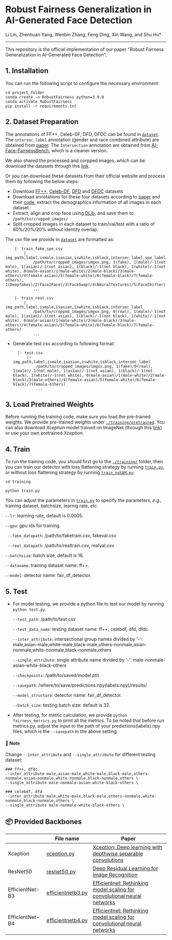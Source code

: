 # Robust Fairness Generalization in AI-Generated Face Detection

Li Lin, Zhenhuan Yang, Wenbin Zhang,  Feng Ding, Xin Wang, and Shu Hu*
_________________

This repository is the official implementation of our paper "Robust Fairness Generalization in AI-Generated Face Detection".

## 1. Installation
You can run the following script to configure the necessary environment:

```
cd project_folder
conda create -n RobustFairness python=3.9.0
conda activate RobustFairness
pip install -r requirements.txt
```

## 2. Dataset Preparation

The annotations of FF++, Celeb-DF, DFD, DFDC can be found in [`dataset`](./dataset/). The `intersec_label` annotation (gender and race combined attribute) are obtained from [paper](https://arxiv.org/pdf/2208.05845.pdf). The `Intersection` annotation are obtained from [AI-Face-FairnessBench](https://github.com/Purdue-M2/AI-Face-FairnessBench), which is a cleaner version.

We also shared the processed and corpped images, which can be download the datasets through this [link](https://purdue0-my.sharepoint.com/:f:/g/personal/lin1785_purdue_edu/EtMK0nfxMldAikDxesIo6ckBVHMME1iIV1id_ZsbM9hsqg?e=WayYoy).

Or you can download these datasets from their official website and process them by following the below steps:
- Download [FF++](https://github.com/ondyari/FaceForensics), [Celeb-DF](https://github.com/yuezunli/celeb-deepfakeforensics), [DFD](https://ai.googleblog.com/2019/09/contributing-data-to-deepfake-detection.html) and [DFDC](https://ai.facebook.com/datasets/dfdc/) datasets
- Download annotations for these four datasets according to [paper](https://arxiv.org/pdf/2208.05845.pdf) and their [code](https://github.com/pterhoer/DeepFakeAnnotations), extract the demographics information of all images in each dataset. 
- Extract, align and crop face using [DLib](https://www.jmlr.org/papers/volume10/king09a/king09a.pdf), and save them to `/path/to/cropped_images/`
- Split cropped images in each dataset to train/val/test with a ratio of 60%/20%/20% without identity overlap.

The csv file we provide in [`dataset`](./dataset/) are formatted as:
  
		|- train_fake_spe.csv
			|_ img_path,label,ismale,isasian,iswhite,isblack,intersec_label,spe_label
				/path/to/cropped_images/imgxx.png, 1(fake), 1(male)/-1(not male), 1(asian)/-1(not asian), 1(black)/-1(not black), 1(white)/-1(not white), 0(male-asian)/1(male-white)/2(male-black)/3(male-others)/4(female-asian)/5(female-white)/6(female-black)/7(female-others), 1(Deepfakes)/2(Face2Face)/3(FaceSwap)/4(NeuralTextures)/5(FaceShifter)
				...

		|- train_real.csv
			|_ img_path,label,ismale,isasian,iswhite,isblack,intersec_label
				/path/to/cropped_images/imgxx.png, 0(real), 1(male)/-1(not male), 1(asian)/-1(not asian), 1(black)/-1(not black), 1(white)/-1(not white), 0(male-asian)/1(male-white)/2(male-black)/3(male-others)/4(female-asian)/5(female-white)/6(female-black)/7(female-others)
				...

		
- Generate test.csv according to following format:

		|- test.csv
			|- img_path,label,ismale,isasian,iswhite,isblack,intersec_label
				/path/to/cropped_images/imgxx.png, 1(fake)/0(real), 1(male)/-1(not male), 1(asian)/-1(not asian), 1(black)/-1(not black), 1(white)/-1(not white), 0(male-asian)/1(male-white)/2(male-black)/3(male-others)/4(female-asian)/5(female-white)/6(female-black)/7(female-others)
				...

## 3. Load Pretrained Weights
Before running the training code, make sure you load the pre-trained weights. We provide pre-trained weights under [`./training/pretrained`](./training/pretrained). You can also download *Xception* model trained on ImageNet (through this [link](http://data.lip6.fr/cadene/pretrainedmodels/xception-b5690688.pth)) or use your own pretrained *Xception*.

## 4. Train
To run the training code, you should first go to the [`./training/`](./training/) folder, then you can train our detector with loss flattening strategy by running [`train.py`](training/train.py), or without loss flattening strategy by running [`train_noSAM.py`](training/train_noSAM.py):

```
cd training

python train.py 
```

You can adjust the parameters in [`train.py`](training/train.py) to specify the parameters, *e.g.,* training dataset, batchsize, learnig rate, *etc*.

`--lr`: learning rate, default is 0.0005. 

`--gpu`: gpu ids for training.

` --fake_datapath`: /path/to/faketrain.csv, fakeval.csv

` --real_datapath`: /path/to/realtrain.csv, realval.csv

`--batchsize`: batch size, default is 16.

`--dataname`: training dataset name: ff++.

`--model`: detector name: fair_df_detector.

## 5. Test
* For model testing, we provide a python file to test our model by running `python test.py`. 

	`--test_path`: /path/to/test.csv 

	`--test_data_name`: testing dataset name: ff++, celebdf, dfd, dfdc.

	`--inter_attribute`: intersectional group names divided by '-': male,asian-male,white-male,black-male,others-nonmale,asian-nonmale,white-nonmale,black-nonmale,others 

	`--single_attribute`: single attribute name divided by '-': male-nonmale-asian-white-black-others 

	`--checkpoints`: /path/to/saved/model.pth 

	`--savepath`: /where/to/save/predictions.npy(labels.npy)/results/ 

	`--model_structure`: detector name: fair_df_detector.

	`--batch_size`: testing batch size: default is 32.

* After testing, for metric calculation, we provide `python fairness_metrics.py` to print all the metrics. To be noted that before run metrics.py, adjust the input to the path of your predictions(labels).npy files, which is the `--savepath` in the above setting.

#### 📝 Note
Change `--inter_attribute` and `--single_attribute` for different testing dataset:

```
### ff++, dfdc
--inter_attribute male,asian-male,white-male,black-male,others-nonmale,asian-nonmale,white-nonmale,black-nonmale,others \
--single_attribute male-nonmale-asian-white-black-others \

### celebdf, dfd
--inter_attribute male,white-male,black-male,others-nonmale,white-nonmale,black-nonmale,others \
--single_attribute male-nonmale-white-black-others \
```

## 📦 Provided Backbones
|                  | File name                               | Paper                                                                                                                                                                                                                                                                                                                                                         |
|------------------|-----------------------------------------|---------------------------------------------------------------------------------------------------------------------------------------------------------------------------------------------------------------------------------------------------------------------------------------------------------------------------------------------------------------|
| Xception          | [xception.py](./training/networks/xception.py)         | [Xception: Deep learning with depthwise separable convolutions](https://openaccess.thecvf.com/content_cvpr_2017/html/Chollet_Xception_Deep_Learning_CVPR_2017_paper.html) |
| ResNet50          | [resnet50.py](training/networks/resnet50.py)       | [Deep Residual Learning for Image Recognition](https://openaccess.thecvf.com/content_cvpr_2016/html/He_Deep_Residual_Learning_CVPR_2016_paper.html)                                                                                                                                                                                                                                                                                              |
| EfficientNet-B3      | [efficientnetb3.py](./training/networks/efficientnetb3.py) | [Efficientnet: Rethinking model scaling for convolutional neural networks](http://proceedings.mlr.press/v97/tan19a.html)                                                                                                                                                                                                                  |
| EfficientNet-B4      | [efficientnetb4.py](./training/networks/efficientnetb4.py) | [Efficientnet: Rethinking model scaling for convolutional neural networks](http://proceedings.mlr.press/v97/tan19a.html) 
